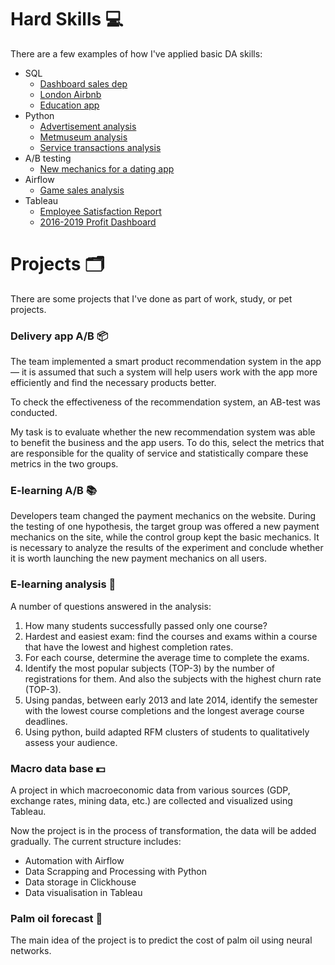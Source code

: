 # Hard Skills :computer:

There are a few examples of how I've applied basic DA skills:

- SQL
  - [Dashboard sales dep](https://github.com/ds-sib/Portfolio/tree/main/Hard%20skills/SQL/Dashboard%20sales%20dep)
  - [London Airbnb](https://github.com/ds-sib/Portfolio/tree/main/Hard%20skills/SQL/London%20Airbnb)
  - [Education app](https://github.com/ds-sib/Portfolio/tree/main/Hard%20skills/SQL/Education%20app)
- Python
  - [Advertisement analysis](https://github.com/ds-sib/Portfolio/tree/main/Hard%20skills/Python/Advertisement%20analysis)
  - [Metmuseum analysis](https://github.com/ds-sib/Portfolio/tree/main/Hard%20skills/Python/Metmuseum%20analysis)
  - [Service transactions analysis](https://github.com/ds-sib/Portfolio/tree/main/Hard%20skills/Python/Service%20transactions%20analysis)
- A/B testing
  - [New mechanics for a dating app](https://github.com/ds-sib/Portfolio/blob/main/Hard%20skills/A%3AB%20tests/dating_app.ipynb)
- Airflow
  - [Game sales analysis](https://github.com/ds-sib/Portfolio/tree/main/Hard%20skills/Airflow)
- Tableau
  - [Employee Satisfaction Report](https://public.tableau.com/views/EmployeeSatisfactionReport/EmployeeSatisfactionReport?:language=en-US&:display_count=n&:origin=viz_share_link)
  - [2016-2019 Profit Dashboard](https://public.tableau.com/app/profile/mikhail.konovalov/viz/KC_L2_T1_Profit_Dashboard/Dashboard)

# Projects 🗂️

There are some projects that I've done as part of work, study, or pet projects.

### Delivery app A/B 📦

The team implemented a smart product recommendation system in the app — it is assumed that such a system will help users work with the app more efficiently and find the necessary products better.

To check the effectiveness of the recommendation system, an AB-test was conducted.

My task is to evaluate whether the new recommendation system was able to benefit the business and the app users. To do this, select the metrics that are responsible for the quality of service and statistically compare these metrics in the two groups.

### E-learning A/B 📚

Developers team changed the payment mechanics on the website. During the testing of one hypothesis, the target group was offered a new payment mechanics on the site, while the control group kept the basic mechanics. It is necessary to analyze the results of the experiment and conclude whether it is worth launching the new payment mechanics on all users.

### E-learning analysis 📕

A number of questions answered in the analysis:

1. How many students successfully passed only one course?
2. Hardest and easiest exam: find the courses and exams within a course that have the lowest and highest completion rates.
3. For each course, determine the average time to complete the exams.
4. Identify the most popular subjects (TOP-3) by the number of registrations for them. And also the subjects with the highest churn rate (TOP-3).
5. Using pandas, between early 2013 and late 2014, identify the semester with the lowest course completions and the longest average course deadlines.
6. Using python, build adapted RFM clusters of students to qualitatively assess your audience.

### Macro data base 💵

A project in which macroeconomic data from various sources (GDP, exchange rates, mining data, etc.) are collected and visualized using Tableau.

Now the project is in the process of transformation, the data will be added gradually.
The current structure includes:

- Automation with Airflow
- Data Scrapping and Processing with Python
- Data storage in Clickhouse
- Data visualisation in Tableau


### Palm oil forecast 🌴

The main idea of the project is to predict the cost of palm oil using neural networks.

